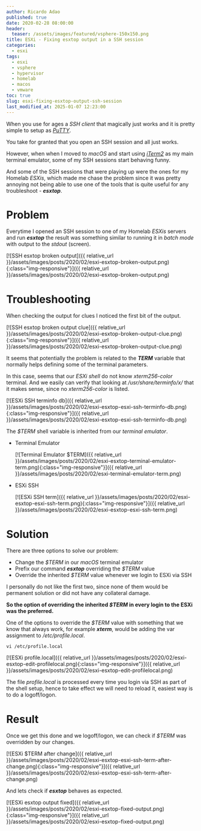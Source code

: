 ```yaml
---
author: Ricardo Adao
published: true
date: 2020-02-28 08:00:00
header:
  teaser: /assets/images/featured/vsphere-150x150.png
title: ESXi - Fixing esxtop output in a SSH session
categories:
  - esxi
tags:
  - esxi
  - vsphere
  - hypervisor
  - homelab
  - macos
  - vmware
toc: true
slug: esxi-fixing-esxtop-output-ssh-session
last_modified_at: 2025-01-07 12:23:00
---
```

When you use for ages a _SSH client_ that magically just works and it is pretty simple to setup as [_PuTTY_](https://www.chiark.greenend.org.uk/~sgtatham/putty/).

You take for granted that you open an SSH session and all just works.

However, when when I moved to _macOS_ and start using [_iTerm2_](https://iterm2.com/) as my main terminal emulator, some of my SSH sessions start behaving funny.

And some of the SSH sessions that were playing up were the ones for my Homelab _ESXis_, which made me chase the problem since it was pretty annoying not being able to use one of the tools that is quite useful for any troubleshoot - _**esxtop**_.

# Problem

Everytime I opened an SSH session to one of my Homelab _ESXis_ servers and run _**esxtop**_ the result was something similar to running it in _batch mode_ with output to the _stdout_ (screen).

[![SSH esxtop broken output]({{ relative_url }}/assets/images/posts/2020/02/esxi-esxtop-broken-output.png){:class="img-responsive"}]({{ relative_url }}/assets/images/posts/2020/02/esxi-esxtop-broken-output.png)

# Troubleshooting

When checking the output for clues I noticed the first bit of the output.

[![SSH esxtop broken output clue]({{ relative_url }}/assets/images/posts/2020/02/esxi-esxtop-broken-output-clue.png){:class="img-responsive"}]({{ relative_url }}/assets/images/posts/2020/02/esxi-esxtop-broken-output-clue.png)

It seems that potentially the problem is related to the _**TERM**_ variable that normally helps defining some of the terminal parameters.

In this case, seems that our _ESXi shell_ do not know _xterm256-color_ terminal.
And we easily can verify that looking at _/usr/share/terminfo/x/_ that it makes sense, since no _xterm256-color_ is listed.

[![ESXi SSH terminfo db]({{ relative_url }}/assets/images/posts/2020/02/esxi-esxtop-esxi-ssh-terminfo-db.png){:class="img-responsive"}]({{ relative_url }}/assets/images/posts/2020/02/esxi-esxtop-esxi-ssh-terminfo-db.png)


The _$TERM_ shell variable is inherited from our _terminal emulator_.

* Terminal Emulator

  [![Terminal Emulator $TERM]({{ relative_url }}/assets/images/posts/2020/02/esxi-esxtop-terminal-emulator-term.png){:class="img-responsive"}]({{ relative_url }}/assets/images/posts/2020/02/esxi-terminal-emulator-term.png)

* ESXi SSH

  [![ESXi SSH term]({{ relative_url }}/assets/images/posts/2020/02/esxi-esxtop-esxi-ssh-term.png){:class="img-responsive"}]({{ relative_url }}/assets/images/posts/2020/02/esxi-esxtop-esxi-ssh-term.png)

# Solution

There are three options to solve our problem:

* Change the _$TERM_ in our _macOS_ terminal emulator
* Prefix our command _**esxtop**_ overriding the _$TERM_ value
* Override the inherited _$TERM_ value whenever we login to ESXi via SSH

I personally do not like the first two, since none of them would be permanent solution or did not have any collateral damage.

**So the option of overriding the inherited _$TERM_ in every login to the ESXi was the preferred.**

One of the options to override the _$TERM_ value with something that we know that always work, for example _**xterm**_, would be adding the var assignment to _/etc/profile.local_.

```shell
vi /etc/profile.local
```

[![ESXi profile.local]({{ relative_url }}/assets/images/posts/2020/02/esxi-esxtop-edit-profilelocal.png){:class="img-responsive"}]({{ relative_url }}/assets/images/posts/2020/02/esxi-esxtop-edit-profilelocal.png)

The file _profile.local_ is processed every time you login via SSH as part of the shell setup, hence to take effect we will need to reload it, easiest way is to do a logoff/logon.

# Result

Once we get this done and we logoff/logon, we can check if _$TERM_ was overridden by our changes.

[![ESXi $TERM after change]({{ relative_url }}/assets/images/posts/2020/02/esxi-esxtop-esxi-ssh-term-after-change.png){:class="img-responsive"}]({{ relative_url }}/assets/images/posts/2020/02/esxi-esxtop-esxi-ssh-term-after-change.png)

And lets check if _**esxtop**_ behaves as expected.

[![ESXi esxtop output fixed]({{ relative_url }}/assets/images/posts/2020/02/esxi-esxtop-fixed-output.png){:class="img-responsive"}]({{ relative_url }}/assets/images/posts/2020/02/esxi-esxtop-fixed-output.png)
